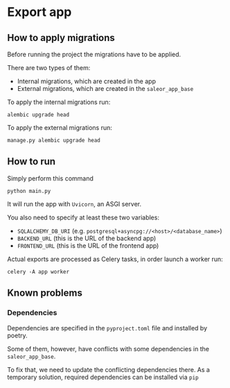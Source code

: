 # Export app

## How to apply migrations

Before running the project the migrations have to be applied.

There are two types of them:
- Internal migrations, which are created in the app
- External migrations, which are created in the `saleor_app_base`

To apply the internal migrations run:

```
alembic upgrade head
```

To apply the external migrations run:

```
manage.py alembic upgrade head
```



## How to run

Simply perform this command
```
python main.py
```

It will run the app with `Uvicorn`, an ASGI server.

You also need to specify at least these two variables:
- `SQLALCHEMY_DB_URI` (e.g. `postgresql+asyncpg://<host>/<database_name>`)
- `BACKEND_URL` (this is the URL of the backend app)
- `FRONTEND_URL` (this is the URL of the frontend app)

Actual exports are processed as Celery tasks, in order launch a worker run:
```
celery -A app worker
```

## Known problems

### Dependencies

Dependencies are specified in the `pyproject.toml` file and installed by poetry.

Some of them, however, have conflicts with some dependencies in the `saleor_app_base`.

To fix that, we need to update the conflicting dependencies there. As a temporary solution, required dependencies can be installed via `pip`
